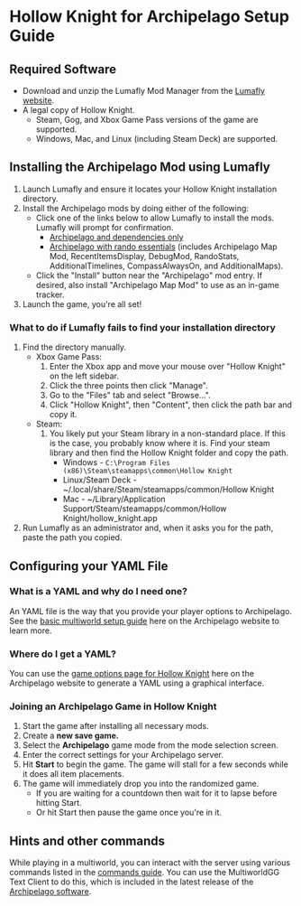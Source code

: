 # Hollow Knight for Archipelago Setup Guide

## Required Software
* Download and unzip the Lumafly Mod Manager from the [Lumafly website](https://themulhima.github.io/Lumafly/).
* A legal copy of Hollow Knight.
    * Steam, Gog, and Xbox Game Pass versions of the game are supported.
    * Windows, Mac, and Linux (including Steam Deck) are supported.

## Installing the Archipelago Mod using Lumafly
1. Launch Lumafly and ensure it locates your Hollow Knight installation directory.
2. Install the Archipelago mods by doing either of the following:
    * Click one of the links below to allow Lumafly to install the mods. Lumafly will prompt for confirmation.
        * [Archipelago and dependencies only](https://themulhima.github.io/Lumafly/commands/download/?mods=Archipelago)
        * [Archipelago with rando essentials](https://themulhima.github.io/Lumafly/commands/download/?mods=Archipelago/Archipelago%20Map%20Mod/RecentItemsDisplay/DebugMod/RandoStats/Additional%20Timelines/CompassAlwaysOn/AdditionalMaps/)
          (includes Archipelago Map Mod, RecentItemsDisplay, DebugMod, RandoStats, AdditionalTimelines, CompassAlwaysOn,
          and AdditionalMaps).
    * Click the "Install" button near the "Archipelago" mod entry. If desired, also install "Archipelago Map Mod"
      to use as an in-game tracker.
3. Launch the game, you're all set!

### What to do if Lumafly fails to find your installation directory
1. Find the directory manually.
    * Xbox Game Pass:
        1. Enter the Xbox app and move your mouse over "Hollow Knight" on the left sidebar. 
        2. Click the three points then click "Manage".
        3. Go to the "Files" tab and select "Browse...". 
        4. Click "Hollow Knight", then "Content", then click the path bar and copy it.
    * Steam:
        1. You likely put your Steam library in a non-standard place. If this is the case, you probably know where 
           it is. Find your steam library and then find the Hollow Knight folder and copy the path.
            * Windows - `C:\Program Files (x86)\Steam\steamapps\common\Hollow Knight`
            * Linux/Steam Deck - ~/.local/share/Steam/steamapps/common/Hollow Knight
            * Mac - ~/Library/Application Support/Steam/steamapps/common/Hollow Knight/hollow_knight.app
2. Run Lumafly as an administrator and, when it asks you for the path, paste the path you copied.

## Configuring your YAML File
### What is a YAML and why do I need one?
An YAML file is the way that you provide your player options to Archipelago.
See the [basic multiworld setup guide](/tutorial/Archipelago/setup/en) here on the Archipelago website to learn more.

### Where do I get a YAML?
You can use the [game options page for Hollow Knight](/games/Hollow%20Knight/player-options) here on the Archipelago 
website to generate a YAML using a graphical interface.

### Joining an Archipelago Game in Hollow Knight
1. Start the game after installing all necessary mods.
2. Create a **new save game.**
3. Select the **Archipelago** game mode from the mode selection screen.
4. Enter the correct settings for your Archipelago server.
5. Hit **Start** to begin the game. The game will stall for a few seconds while it does all item placements.
6. The game will immediately drop you into the randomized game. 
    * If you are waiting for a countdown then wait for it to lapse before hitting Start.
    * Or hit Start then pause the game once you're in it.

## Hints and other commands
While playing in a multiworld, you can interact with the server using various commands listed in the 
[commands guide](/tutorial/MultiworldGG/commands/en). You can use the MultiworldGG Text Client to do this,
which is included in the latest release of the [Archipelago software](https://github.com/MultiworldGG/MultiworldGG/releases/latest).
